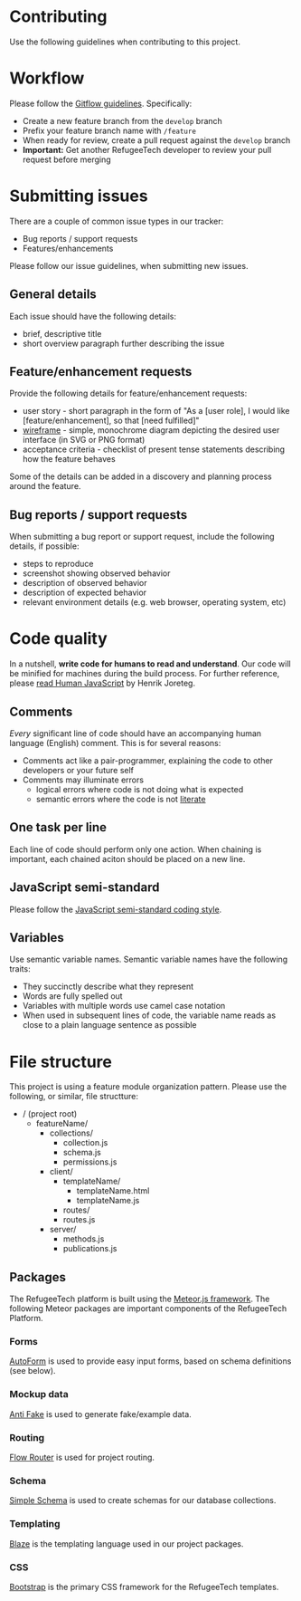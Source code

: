 # Contributing
Use the following guidelines when contributing to this project.

# Workflow
Please follow the [Gitflow guidelines](http://danielkummer.github.io/git-flow-cheatsheet/). Specifically:
* Create a new feature branch from the `develop` branch
* Prefix your feature branch name with `/feature`
* When ready for review, create a pull request against the `develop` branch
 * **Important:** Get another RefugeeTech developer to review your pull request before merging

# Submitting issues
There are a couple of common issue types in our tracker:
* Bug reports / support requests
* Features/enhancements
 
Please follow our issue guidelines, when submitting new issues.

## General details
Each issue should have the following details:
* brief, descriptive title
* short overview paragraph further describing the issue
 
## Feature/enhancement requests
Provide the following details for feature/enhancement requests:

* user story - short paragraph in the form of "As a [user role], I would like [feature/enhancement], so that [need fulfilled]"
* [wireframe](https://en.wikipedia.org/wiki/Website_wireframe) - simple, monochrome diagram depicting the desired user interface (in SVG or PNG format)
* acceptance criteria - checklist of present tense statements describing how the feature behaves
 
Some of the details can be added in a discovery and planning process around the feature.

## Bug reports / support requests
When submitting a bug report or support request, include the following details, if possible:

* steps to reproduce
* screenshot showing observed behavior
* description of observed behavior
* description of expected behavior
* relevant environment details (e.g. web browser, operating system, etc)

# Code quality
In a nutshell, **write code for humans to read and understand**. Our code will be minified for machines during the build process. For further reference, please [read Human JavaScript](http://read.humanjavascript.com/) by Henrik Joreteg.

## Comments
*Every* significant line of code should have an accompanying human language (English) comment. This is for several reasons:

* Comments act like a pair-programmer, explaining the code to other developers or your future self
* Comments may illuminate errors
  * logical errors where code is not doing what is expected
  * semantic errors where the code is not [literate](https://en.wikipedia.org/wiki/Literate_programming)

## One task per line
Each line of code should perform only one action. When chaining is important, each chained aciton should be placed on a new line.

## JavaScript semi-standard
Please follow the [JavaScript semi-standard coding style](https://github.com/Flet/semistandard).

## Variables
Use semantic variable names. Semantic variable names have the following traits:

* They succinctly describe what they represent
* Words are fully spelled out
* Variables with multiple words use camel case notation
* When used in subsequent lines of code, the variable name reads as close to a plain language sentence as possible

# File structure
This project is using a feature module organization pattern. Please use the following, or similar, file structture:

  * / (project root)
    * featureName/
      * collections/
        * collection.js
        * schema.js
        * permissions.js
      * client/
        * templateName/
          * templateName.html
          * templateName.js
         * routes/
          * routes.js 
      * server/
        * methods.js
        * publications.js

## Packages
The RefugeeTech platform is built using the [Meteor.js framework](https://meteor.com). The following Meteor packages are important components of the RefugeeTech Platform.

### Forms
[AutoForm](https://github.com/aldeed/meteor-autoform) is used to provide easy input forms, based on schema definitions (see below).

### Mockup data
[Anti Fake](https://github.com/anticoders/meteor-fake/) is used to generate fake/example data.

### Routing
[Flow Router](https://github.com/kadirahq/flow-router) is used for project routing.

### Schema
[Simple Schema](https://github.com/aldeed/meteor-simple-schema) is used to create schemas for our database collections.

### Templating
[Blaze](https://meteor.github.io/blaze/) is the templating language used in our project packages.

### CSS
[Bootstrap](http://getbootstrap.com/) is the primary CSS framework for the RefugeeTech templates.
